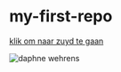 # my-first-repo

[klik om naar zuyd te gaan](https://zuyd.nl)

![daphne wehrens](https://images.ctfassets.net/h0r08og5wngf/2wTbtRVWZZUSYwY2naAKJP/f1238a666532c8b5023c462a07b2dd72/Jo.jpg?fit=thumb&w=1200&h=675&fm=jpg)
